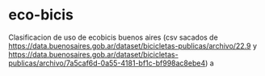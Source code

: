 # eco-bicis
Clasificacion de uso de ecobicis buenos aires (csv sacados de https://data.buenosaires.gob.ar/dataset/bicicletas-publicas/archivo/22.9 y https://data.buenosaires.gob.ar/dataset/bicicletas-publicas/archivo/7a5caf6d-0a55-4181-bf1c-bf998ac8ebe4)
a